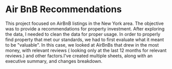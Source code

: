 # Air BnB Recommendations

This project focused on AirBnB listings in the New York area. The objective was to provide a recommendations for property investment. After exploring the data, I needed to clean the data for proper usage.
In order to properly find property that met our standards, we had to first evaluate what it meant to be "valuable". In this case, we looked at AirBnBs that drew in the most money, with relevant reviews ( looking only at the last 12 months for relevant reviews.) and other factors.I've created multiple sheets, along with an executive summary, and changes breakdown.

